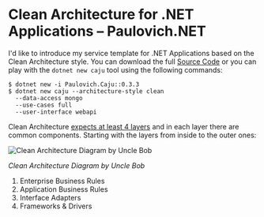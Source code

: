 # Clean Architecture for .NET Applications – Paulovich.NET

I'd like to introduce my service template for .NET Applications based on the Clean Architecture style. You can download the full [Source Code](https://github.com/ivanpaulovich/manga-clean-architecture "Permalink to Manga Clean Architecture")
 or you can play with the `dotnet new caju` tool using the following commands:
    
    
    $ dotnet new -i Paulovich.Caju::0.3.3
    $ dotnet new caju --architecture-style clean 
      --data-access mongo 
      --use-cases full 
      --user-interface webapi

Clean Architecture [expects at least 4 layers](https://8thlight.com/blog/uncle-bob/2012/08/13/the-clean-architecture.html "The Clean Architecture") and in each layer there are common components. Starting with the layers from inside to the outer ones:

![Clean Architecture Diagram by Uncle Bob](https://paulovich.net/wp-content/uploads/2018/04/CleanArchitecture-Uncle-Bob.jpg)

*Clean Architecture Diagram by Uncle Bob*

1. Enterprise Business Rules
2. Application Business Rules
3. Interface Adapters
4. Frameworks & Drivers
